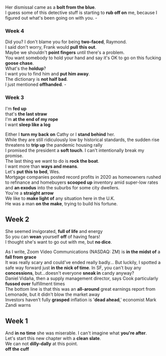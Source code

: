 Her dismissal came as a **bolt from the blue**.  
I guess some of this detective stuff is starting to **rub off on** me, because I figured out what's been going on with you. -  
### Week 4 

Did you? I don't blame you for being **two-faced**, Raymond.  
I said don't worry, Frank would **pull this out**.  
Maybe we shouldn't **point fingers** until there's a problem.  
You want somebody to hold your hand and say it's OK to go on this fucking **goose chase**.  
What's the **holdup**?  
I want you to find him and **put him away**.  
The dictionary is **not half bad**.  
I just mentioned **offhanded**. -  

### Week 3 

I'm **fed up**  
that's **the last straw**  
I'm **at the end of my rope**  
I want **sleep like a log**  

Either I **turn my back on** Cathy or I **stand behind** her.  
While they are still ridiculously low by historical standards, the sudden rise threatens to **trip up** the pandemic housing rally  
I promised the president a **soft touch**. I can't intentionally break my promise.  
The last thing we want to do is **rock the boat**.  
I want more than **ways and means**.  
Let's **put this to bed**, Wes.  
Mortgage companies posted record profits in 2020 as homeowners rushed to refinance and homebuyers **scooped up** inventory amid super-low rates and **an exodus** into the suburbs for some city dwellers.  
You're a **straight arrow**  
We like to **make light of** any situation here in the U.K.  
He was a man **on the make**, trying to build his fortune.  

## Week 2 
She seemed invigorated, **full of life** and energy  
So you can **wean** yourself **off** of having fears!  
I thought she's want to go out with me, but **no dice**.  

As I write, Zoom Video Communications (NASDAQ: ZM) is **in the midst of** a **fall from grace**  
It was really scary and could've ended really badly...  But luckily, I spotted a safe way forward just **in the nick of time**.
In SF, you can't buy any **concessions**, but...doesn't everyone **sneak in** candy anyway?   
Daniel Vidaña, then a supply management director, says Cook particularly **fussed over** fulfillment times  
The bottom line is that this was an **all-around** great earnings report from Lemonade, but it didn't blow the market away  
Investors haven’t fully **grasped** inflation is '**dead ahead**,' economist Mark Zandi warns  

## Week 1 
And **in no time** she was miserable. 
I can't imagine what **you're after**.  
Let's start this new chapter with a **clean slate**.  
We can not **dilly-dally** at this point.   
**off the cuff**
